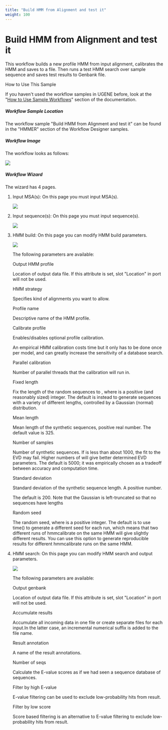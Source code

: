 ```yaml
---
title: "Build HMM from Alignment and test it"
weight: 100
---
```



# Build HMM from Alignment and test it

This workflow builds a new profile HMM from input alignment, calibrates the HMM and saves to a file. Then runs a test HMM search over sample sequence and saves test results to Genbank file.

How to Use This Sample

If you haven't used the workflow samples in UGENE before, look at the "[How to Use Sample Workflows](../../introduction/how-to-use-sample-workflows)" section of the documentation.

##### Workflow Sample Location

The workflow sample "Build HMM from Alignment and test it" can be found in the "HMMER" section of the Workflow Designer samples.

##### Workflow Image

The workflow looks as follows:


![](/images/65930303/65930304.png)

##### Workflow Wizard

The wizard has 4 pages.

1.  Input MSA(s): On this page you must input MSA(s).


    ![](/images/65930303/65930305.png)

2.  Input sequence(s): On this page you must input sequence(s).


    ![](/images/65930303/65930306.png)

3.  HMM build: On this page you can modify HMM build parameters.


    ![](/images/65930303/65930307.png)

    The following parameters are available:

    Output HMM profile

     Location of output data file. If this attribute is set, slot "Location" in port will not be used.

    HMM strategy

     Specifies kind of alignments you want to allow.

    Profile name

    Descriptive name of the HMM profile.

    Calibrate profile

    Enables/disables optional profile calibration.

    An empirical HMM calibration costs time but it only has to be done once per model, and can greatly increase the sensitivity of a database search.

    Parallel calibration

    Number of parallel threads that the calibration will run in.

    Fixed length

     Fix the length of the random sequences to , where is a positive (and reasonably sized) integer. The default is instead to generate sequences with a variety of different lengths, controlled by a Gaussian (normal) distribution.

    Mean length

     Mean length of the synthetic sequences, positive real number. The default value is 325.

    Number of samples

    Number of synthetic sequences. If is less than about 1000, the fit to the EVD may fail. Higher numbers of will give better determined EVD parameters. The default is 5000; it was empirically chosen as a tradeoff between accuracy and computation time.

    Standard deviation

     Standard deviation of the synthetic sequence length. A positive number.

    The default is 200. Note that the Gaussian is left-truncated so that no sequences have lengths

    Random seed

    The random seed, where is a positive integer. The default is to use time() to generate a different seed for each run, which means that two different runs of hmmcalibrate on the same HMM will give slightly different results. You can use this option to generate reproducible results for different hmmcalibrate runs on the same HMM.

4.  HMM search: On this page you can modify HMM search and output parameters.


    ![](/images/65930303/65930308.png)

    The following parameters are available:

    Output genbank

    Location of output data file. If this attribute is set, slot "Location" in port will not be used.

    Accumulate results

    Accumulate all incoming data in one file or create separate files for each input.In the latter case, an incremental numerical suffix is added to the file name.

    Result annotation

    A name of the result annotations.

    Number of seqs

    Calculate the E-value scores as if we had seen a sequence database of sequences.

    Filter by high E-value

    E-value filtering can be used to exclude low-probability hits from result.

    Filter by low score

    Score based filtering is an alternative to E-value filtering to exclude low-probability hits from result.
